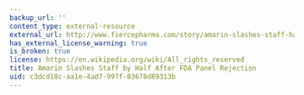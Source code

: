```yaml
---
backup_url: ''
content_type: external-resource
external_url: http://www.fiercepharma.com/story/amarin-slashes-staff-half/2013-10-22
has_external_license_warning: true
is_broken: true
license: https://en.wikipedia.org/wiki/All_rights_reserved
title: Amarin Slashes Staff by Half After FDA Panel Rejection
uid: c3dcd18c-aa1e-4ad7-997f-03678d89313b
---
```

